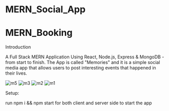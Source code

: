 # MERN_Social_App
# MERN_Booking
Introduction

A Full Stack MERN Application Using React, Node.js, Express & MongoDB - from start to finish. The App is called "Memories" and it is a simple social media app that allows users to post interesting events that happened in their lives.

![m5](https://user-images.githubusercontent.com/25260280/174626118-e3d6d136-cb80-4208-8eed-e9712f3cbf16.png)
![m3](https://user-images.githubusercontent.com/25260280/174626197-f60e7057-e4ae-46b8-8d2a-747f554d35cf.png)
![m2](https://user-images.githubusercontent.com/25260280/174626223-3ec047f6-4c75-4b9c-9692-dd1ea848100e.png)
![m1](https://user-images.githubusercontent.com/25260280/174626255-1c5fc2da-a625-4456-8cd0-4978415d5f9e.png)

Setup:

run npm i && npm start for both client and server side to start the app
